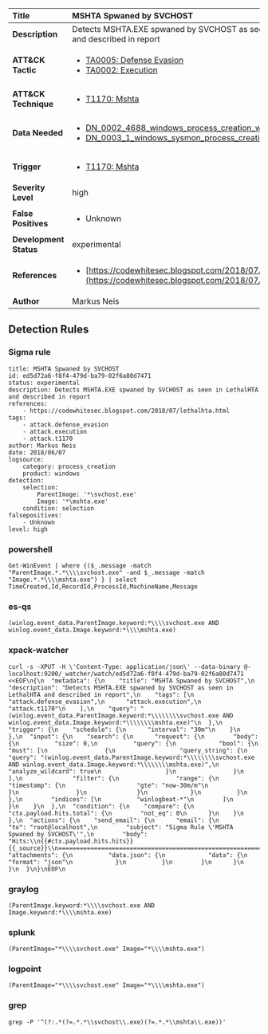 | Title                    | MSHTA Spwaned by SVCHOST       |
|:-------------------------|:------------------|
| **Description**          | Detects MSHTA.EXE spwaned by SVCHOST as seen in LethalHTA and described in report |
| **ATT&amp;CK Tactic**    |  <ul><li>[TA0005: Defense Evasion](https://attack.mitre.org/tactics/TA0005)</li><li>[TA0002: Execution](https://attack.mitre.org/tactics/TA0002)</li></ul>  |
| **ATT&amp;CK Technique** | <ul><li>[T1170: Mshta](https://attack.mitre.org/techniques/T1170)</li></ul>  |
| **Data Needed**          | <ul><li>[DN_0002_4688_windows_process_creation_with_commandline](../Data_Needed/DN_0002_4688_windows_process_creation_with_commandline.md)</li><li>[DN_0003_1_windows_sysmon_process_creation](../Data_Needed/DN_0003_1_windows_sysmon_process_creation.md)</li></ul>  |
| **Trigger**              | <ul><li>[T1170: Mshta](../Triggers/T1170.md)</li></ul>  |
| **Severity Level**       | high |
| **False Positives**      | <ul><li>Unknown</li></ul>  |
| **Development Status**   | experimental |
| **References**           | <ul><li>[https://codewhitesec.blogspot.com/2018/07/lethalhta.html](https://codewhitesec.blogspot.com/2018/07/lethalhta.html)</li></ul>  |
| **Author**               | Markus Neis |


## Detection Rules

### Sigma rule

```
title: MSHTA Spwaned by SVCHOST
id: ed5d72a6-f8f4-479d-ba79-02f6a80d7471
status: experimental
description: Detects MSHTA.EXE spwaned by SVCHOST as seen in LethalHTA and described in report
references:
    - https://codewhitesec.blogspot.com/2018/07/lethalhta.html
tags:
    - attack.defense_evasion
    - attack.execution
    - attack.t1170
author: Markus Neis
date: 2018/06/07
logsource:
    category: process_creation
    product: windows
detection:
    selection:
        ParentImage: '*\svchost.exe'
        Image: '*\mshta.exe'
    condition: selection
falsepositives:
    - Unknown
level: high

```





### powershell
    
```
Get-WinEvent | where {($_.message -match "ParentImage.*.*\\\\svchost.exe" -and $_.message -match "Image.*.*\\\\mshta.exe") } | select TimeCreated,Id,RecordId,ProcessId,MachineName,Message
```


### es-qs
    
```
(winlog.event_data.ParentImage.keyword:*\\\\svchost.exe AND winlog.event_data.Image.keyword:*\\\\mshta.exe)
```


### xpack-watcher
    
```
curl -s -XPUT -H \'Content-Type: application/json\' --data-binary @- localhost:9200/_watcher/watch/ed5d72a6-f8f4-479d-ba79-02f6a80d7471 <<EOF\n{\n  "metadata": {\n    "title": "MSHTA Spwaned by SVCHOST",\n    "description": "Detects MSHTA.EXE spwaned by SVCHOST as seen in LethalHTA and described in report",\n    "tags": [\n      "attack.defense_evasion",\n      "attack.execution",\n      "attack.t1170"\n    ],\n    "query": "(winlog.event_data.ParentImage.keyword:*\\\\\\\\svchost.exe AND winlog.event_data.Image.keyword:*\\\\\\\\mshta.exe)"\n  },\n  "trigger": {\n    "schedule": {\n      "interval": "30m"\n    }\n  },\n  "input": {\n    "search": {\n      "request": {\n        "body": {\n          "size": 0,\n          "query": {\n            "bool": {\n              "must": [\n                {\n                  "query_string": {\n                    "query": "(winlog.event_data.ParentImage.keyword:*\\\\\\\\svchost.exe AND winlog.event_data.Image.keyword:*\\\\\\\\mshta.exe)",\n                    "analyze_wildcard": true\n                  }\n                }\n              ],\n              "filter": {\n                "range": {\n                  "timestamp": {\n                    "gte": "now-30m/m"\n                  }\n                }\n              }\n            }\n          }\n        },\n        "indices": [\n          "winlogbeat-*"\n        ]\n      }\n    }\n  },\n  "condition": {\n    "compare": {\n      "ctx.payload.hits.total": {\n        "not_eq": 0\n      }\n    }\n  },\n  "actions": {\n    "send_email": {\n      "email": {\n        "to": "root@localhost",\n        "subject": "Sigma Rule \'MSHTA Spwaned by SVCHOST\'",\n        "body": "Hits:\\n{{#ctx.payload.hits.hits}}{{_source}}\\n================================================================================\\n{{/ctx.payload.hits.hits}}",\n        "attachments": {\n          "data.json": {\n            "data": {\n              "format": "json"\n            }\n          }\n        }\n      }\n    }\n  }\n}\nEOF\n
```


### graylog
    
```
(ParentImage.keyword:*\\\\svchost.exe AND Image.keyword:*\\\\mshta.exe)
```


### splunk
    
```
(ParentImage="*\\\\svchost.exe" Image="*\\\\mshta.exe")
```


### logpoint
    
```
(ParentImage="*\\\\svchost.exe" Image="*\\\\mshta.exe")
```


### grep
    
```
grep -P '^(?:.*(?=.*.*\\svchost\\.exe)(?=.*.*\\mshta\\.exe))'
```




